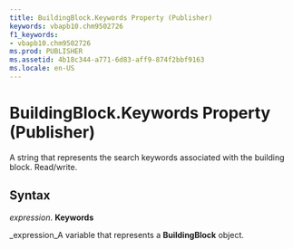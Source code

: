 ```yaml
---
title: BuildingBlock.Keywords Property (Publisher)
keywords: vbapb10.chm9502726
f1_keywords:
- vbapb10.chm9502726
ms.prod: PUBLISHER
ms.assetid: 4b18c344-a771-6d83-aff9-874f2bbf9163
ms.locale: en-US
---
```



# BuildingBlock.Keywords Property (Publisher)

A string that represents the search keywords associated with the building block. Read/write.


## Syntax

 _expression_. **Keywords**

 _expression_A variable that represents a  **BuildingBlock** object.


